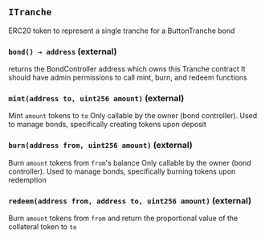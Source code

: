 ## `ITranche`

ERC20 token to represent a single tranche for a ButtonTranche bond

### `bond() → address` (external)

returns the BondController address which owns this Tranche contract
It should have admin permissions to call mint, burn, and redeem functions

### `mint(address to, uint256 amount)` (external)

Mint `amount` tokens to `to`
Only callable by the owner (bond controller). Used to
manage bonds, specifically creating tokens upon deposit

### `burn(address from, uint256 amount)` (external)

Burn `amount` tokens from `from`'s balance
Only callable by the owner (bond controller). Used to
manage bonds, specifically burning tokens upon redemption

### `redeem(address from, address to, uint256 amount)` (external)

Burn `amount` tokens from `from` and return the proportional
value of the collateral token to `to`
